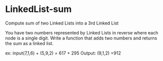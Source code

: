 # LinkedList-sum
Compute sum of two Linked Lists into a 3rd Linked List

You have two numbers represented by Linked Lists in reverse where each node is a single digit.
Write a function that adds two numbers and returns the sum as a linked list.

ex: input(7,1,6) + (5,9,2) = 617 + 295
    Output: (9,1,2) =912
